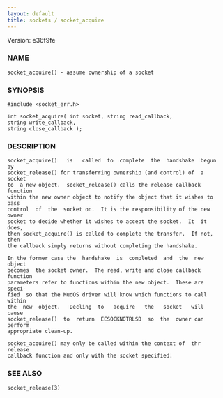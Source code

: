 ```yaml
---
layout: default
title: sockets / socket_acquire
---
```


Version: e36f9fe




### NAME
    socket_acquire() - assume ownership of a socket


### SYNOPSIS
    #include <socket_err.h>

    int socket_acquire( int socket, string read_callback,
    string write_callback,
    string close_callback );


### DESCRIPTION
    socket_acquire()   is   called  to  complete  the  handshake  begun  by
    socket_release() for transferring ownership (and control) of  a  socket
    to  a new object.  socket_release() calls the release callback function
    within the new owner object to notify the object that it wishes to pass
    control  of  the  socket on.  It is the responsibility of the new owner
    socket to decide whether it wishes to accept the socket.  It  it  does,
    then socket_acquire() is called to complete the transfer.  If not, then
    the callback simply returns without completing the handshake.

    In the former case the  handshake  is  completed  and  the  new  object
    becomes  the socket owner.  The read, write and close callback function
    parameters refer to functions within the new object.  These are  speci‐
    fied  so that the MudOS driver will know which functions to call within
    the  new  object.   Decling  to   acquire   the   socket   will   cause
    socket_release()  to  return  EESOCKNOTRLSD  so  the  owner can perform
    appropriate clean-up.

    socket_acquire() may only be called within the context of  thr  release
    callback function and only with the socket specified.


### SEE ALSO
    socket_release(3)



